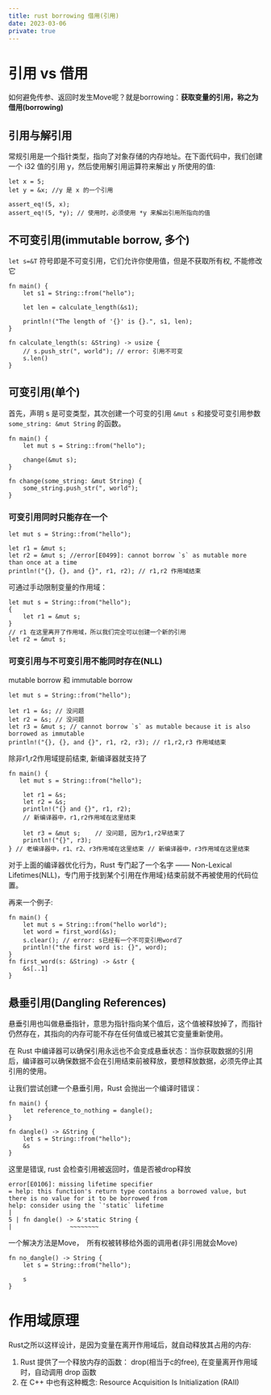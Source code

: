 ```yaml
---
title: rust borrowing 借用(引用)
date: 2023-03-06
private: true
---
```

# 引用 vs 借用
如何避免传参、返回时发生Move呢？就是borrowing：**获取变量的引用，称之为借用(borrowing)**

## 引用与解引用
常规引用是一个指针类型，指向了对象存储的内存地址。在下面代码中，我们创建一个 i32 值的引用 y，然后使用解引用运算符来解出 y 所使用的值:

    let x = 5;
    let y = &x; //y 是 x 的一个引用

    assert_eq!(5, x);
    assert_eq!(5, *y); // 使用时，必须使用 *y 来解出引用所指向的值

## 不可变引用(immutable borrow, 多个)
`let s=&T` 符号即是不可变引用，它们允许你使用值，但是不获取所有权, 不能修改它

    fn main() {
        let s1 = String::from("hello");

        let len = calculate_length(&s1); 

        println!("The length of '{}' is {}.", s1, len);
    }

    fn calculate_length(s: &String) -> usize {
        // s.push_str(", world"); // error: 引用不可变
        s.len()
    }

## 可变引用(单个)
首先，声明 s 是可变类型，其次创建一个可变的引用 `&mut s` 和接受可变引用参数 `some_string: &mut String` 的函数。

    fn main() {
        let mut s = String::from("hello");

        change(&mut s);
    }

    fn change(some_string: &mut String) {
        some_string.push_str(", world");
    }

### 可变引用同时只能存在一个

    let mut s = String::from("hello");

    let r1 = &mut s;
    let r2 = &mut s; //error[E0499]: cannot borrow `s` as mutable more than once at a time 
    println!("{}, {}, and {}", r1, r2); // r1,r2 作用域结束

可通过手动限制变量的作用域：

    let mut s = String::from("hello");
    {
        let r1 = &mut s;
    }
    // r1 在这里离开了作用域，所以我们完全可以创建一个新的引用
    let r2 = &mut s;

### 可变引用与不可变引用不能同时存在(NLL)
mutable borrow 和 immutable borrow 

    let mut s = String::from("hello");

    let r1 = &s; // 没问题
    let r2 = &s; // 没问题
    let r3 = &mut s; // cannot borrow `s` as mutable because it is also borrowed as immutable
    println!("{}, {}, and {}", r1, r2, r3); // r1,r2,r3 作用域结束

除非r1,r2作用域提前结束, 新编译器就支持了

    fn main() {
       let mut s = String::from("hello");

        let r1 = &s;
        let r2 = &s;
        println!("{} and {}", r1, r2);
        // 新编译器中，r1,r2作用域在这里结束

        let r3 = &mut s;    // 没问题, 因为r1,r2早结束了
        println!("{}", r3);
    } // 老编译器中，r1、r2、r3作用域在这里结束 // 新编译器中，r3作用域在这里结束

对于上面的编译器优化行为，Rust 专门起了一个名字 —— Non-Lexical Lifetimes(NLL)，专门用于找到某个引用在作用域`}`结束前就不再被使用的代码位置。

再来一个例子:

    fn main() {
        let mut s = String::from("hello world");
        let word = first_word(&s); 
        s.clear(); // error: s已经有一个不可变引用word了
        println!("the first word is: {}", word);
    }
    fn first_word(s: &String) -> &str {
        &s[..1]
    }

## 悬垂引用(Dangling References)
悬垂引用也叫做悬垂指针，意思为指针指向某个值后，这个值被释放掉了，而指针仍然存在，其指向的内存可能不存在任何值或已被其它变量重新使用。

在 Rust 中编译器可以确保引用永远也不会变成悬垂状态：当你获取数据的引用后，编译器可以确保数据不会在引用结束前被释放，要想释放数据，必须先停止其引用的使用。

让我们尝试创建一个悬垂引用，Rust 会抛出一个编译时错误：


    fn main() {
        let reference_to_nothing = dangle();
    }

    fn dangle() -> &String {
        let s = String::from("hello");
        &s
    }

这里是错误, rust 会检查引用被返回时，值是否被drop释放

    error[E0106]: missing lifetime specifier
    = help: this function's return type contains a borrowed value, but there is no value for it to be borrowed from
    help: consider using the `'static` lifetime
    |
    5 | fn dangle() -> &'static String {
    |                ~~~~~~~~

一个解决方法是Move，　所有权被转移给外面的调用者(非引用就会Move)

    fn no_dangle() -> String {
        let s = String::from("hello");

        s
    }

# 作用域原理
Rust之所以这样设计，是因为变量在离开作用域后，就自动释放其占用的内存:
1. Rust 提供了一个释放内存的函数： drop(相当于c的free), 在变量离开作用域时，自动调用 drop 函数
2. 在 C++ 中也有这种概念: Resource Acquisition Is Initialization (RAII)